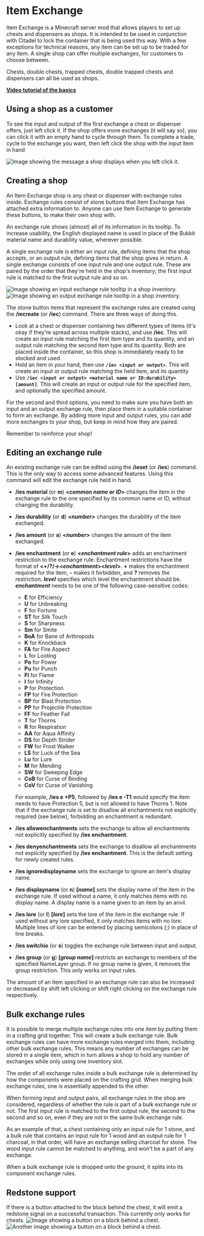 # Item Exchange
 
Item Exchange is a Minecraft server mod that allows players to set up chests and dispensers as shops. It is intended to be used in conjunction with Citadel to lock the container that is being used this way. With a few exceptions for technical reasons, any item can be set up to be traded for any item. A single shop can offer multiple exchanges, for customers to choose between.
 
Chests, double chests, trapped chests, double trapped chests and dispensers can all be used as shops.
 
**[Video tutorial of the basics](http://www.youtube.com/watch?v=uLIy3UlvAz0)**
 
## Using a shop as a customer
 
To see the input and output of the first exchange a chest or dispenser offers, just left click it. If the shop offers more exchanges (it will say so), you can click it with an empty hand to cycle through them. To complete a trade, cycle to the exchange you want, then left click the shop with the input item in hand
 
![Image showing the message a shop displays when you left click it.](http://i.imgur.com/gP4Rjfa.png)
 
## Creating a shop
 
An Item Exchange shop is any chest or dispenser with exchange rules inside. Exchange rules consist of stone buttons that Item Exchange has attached extra information to. Anyone can use Item Exchange to generate these buttons, to make their own shop with.
 
An exchange rule shows (almost) all of its information in its tooltip. To increase usability, the English displayed name is used in place of the Bukkit material name and durability value, wherever possible.
 
A single exchange rule is either an input rule, defining items that the shop accepts, or an output rule, defining items that the shop gives in return. A single exchange consists of one input rule and one output rule. These are paired by the order that they're held in the shop's inventory; the first input rule is matched to the first output rule and so on.
 
![Image showing an input exchange rule tooltip in a shop inventory.](http://i.imgur.com/rC77hfy.png)
![Image showing an output exchange rule tooltip in a shop inventory.](http://i.imgur.com/hPzVh9n.png)
 
The stone button items that represent the exchange rules are created using the **/iecreate** (or **/iec**) command. There are three ways of doing this.
 
- Look at a chest or dispenser containing two different types of items (it's okay if they're spread across multiple stacks), and use **/iec**. This will create an input rule matching the first item type and its quantity, and an output rule matching the second item type and its quantity. Both are placed inside the container, so this shop is immediately ready to be stocked and used.
- Hold an item in your hand, then use **`/iec <input or output>`**. This will create an input or output rule matching the held item, and its quantity
- Use **`/iec <input or output> <material name or ID:durability> [amount]`**. This will create an input or output rule for the specified item, and optionally the specified amount.
 
For the second and third options, you need to make sure you have both an input and an output exchange rule, then place them in a suitable container to form an exchange. By adding more input and output rules, you can add more exchanges to your shop, but keep in mind how they are paired.
 
Remember to reinforce your shop!
 
## Editing an exchange rule
 
An existing exchange rule can be edited using the **/ieset** (or **/ies**) command. This is the only way to access some advanced features. Using this command will edit the exchange rule held in hand.
 
- **/ies material** (or **m**) **<<i>common name</i> or <i>ID</i>>** changes the item in the exchange rule to the one specified by its common name or ID, without changing the durability.
- **/ies durability** (or **d**) **<<i>number</i>>** changes the durability of the item exchanged.
- **/ies amount** (or **a**) **<<i>number</i>>** changes the amount of the item exchanged.
- **/ies enchantment** (or **e**) **<<i>enchantment rule</i>>** adds an enchantment restriction to the exchange rule.
  Enchantment restrictions have the format of **<+/?/-><<i>enchantment</i>><<i>level</i>>**. **+** makes the enchantment required for the item, **-** makes it forbidden, and **?** removes the restriction. **<i>level</i>** specifies which level the enchantment should be. **<i>enchantment</i>** needs to be one of the following case-sensitive codes:
  - **E** for Efficiency
  - **U** for Unbreaking
  - **F** for Fortune
  - **ST** for Silk Touch
  - **S** for Sharpness
  - **Sm** for Smite
  - **BoA** for Bane of Arthropods
  - **K** for Knockback
  - **FA** for Fire Aspect
  - **L** for Looting
  - **Po** for Power
  - **Pu** for Punch
  - **Fl** for Flame
  - **I** for Infinity
  - **P** for Protection
  - **FP** for Fire Protection
  - **BP** for Blast Protection
  - **PP** for Projectile Protection
  - **FF** for Feather Fall
  - **T** for Thorns
  - **R** for Respiration
  - **AA** for Aqua Affinity
  - **DS** for Depth Strider
  - **FW** for Frost Walker
  - **LS** for Luck of the Sea
  - **Lu** for Lure
  - **M** for Mending
  - **SW** for Sweeping Edge
  - **CoB** for Curse of Binding
  - **CoV** for Curse of Vanishing
 
  For example, **/ies e +P5**, followed by **/ies e -T1** would specify the item needs to have Protection 5, but is not allowed to have Thorns 1. Note that if the exchange rule is set to disallow all enchantments not explicitly required (see below), forbidding an enchantment is redundant.
- **/ies allowenchantments** sets the exchange to allow all enchantments not explicitly specified by **/ies enchantment**.
- **/ies denyenchantments** sets the exchange to disallow all enchantments not explicitly specified by **/ies enchantment**. This is the default setting for newly created rules.
- **/ies ignoredisplayname** sets the exchange to ignore an item's display name.
- **/ies displayname** (or **n**) **[<i>name</i>]** sets the display name of the item in the exchange rule. If used without a name, it only matches items with no display name. A display name is a name given to an item by an anvil.
- **/ies lore** (or **l**) **[<i>lore</i>]** sets the lore of the item in the exchange rule. If used without any lore specified, it only matches items with no lore. Multiple lines of lore can be entered by placing semicolons (;) in place of line breaks.
- **/ies switchio** (or **s**) toggles the exchange rule between input and output.
- **/ies group** (or **g**) **[<i>group name</i>]** restricts an exchange to members of the specified NameLayer group. If no group name is given, it removes the group restriction. This only works on input rules.
 
The amount of an item specified in an exchange rule can also be increased or decreased by shift left clicking or shift right clicking on the exchange rule respectively.
 
## Bulk exchange rules
 
It is possible to merge multiple exchange rules into one item by putting them in a crafting grid together. This will create a bulk exchange rule. Bulk exchange rules can have more exchange rules merged into them, including other bulk exchange rules. This means any number of exchanges can be stored in a single item, which in turn allows a shop to hold any number of exchanges while only using one inventory slot.
 
The order of all exchange rules inside a bulk exchange rule is determined by how the components were placed on the crafting grid. When merging bulk exchange rules, one is essentially appended to the other.
 
When forming input and output pairs, all exchange rules in the shop are considered, regardless of whether the rule is part of a bulk exchange rule or not. The first input rule is matched to the first output rule, the second to the second and so on, even if they are not in the same bulk exchange rule.
 
As an example of that, a chest containing only an input rule for 1 stone, and a bulk rule that contains an input rule for 1 wood and an output rule for 1 charcoal, in that order, will have an exchange selling charcoal for stone. The wood input rule cannot be matched to anything, and won't be a part of any exchange.
 
When a bulk exchange rule is dropped onto the ground, it splits into its component exchange rules.
 
## Redstone support
If there is a button attached to the block behind the chest, it will emit a redstone signal on a successful transaction. This currently only works for chests.
![Image showing a button on a block behind a chest.](http://imgur.com/OQaoaVu.png)
![Another image showing a button on a block behind a chest.](http://imgur.com/nGnu83v.png)
